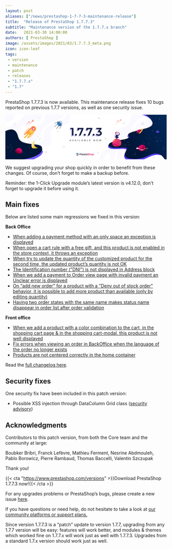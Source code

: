 ```yaml
---
layout: post
aliases: ["/news/prestashop-1-7-7-3-maintenance-release"]
title:  "Release of PrestaShop 1.7.7.3"
subtitle: "Maintenance version of the 1.7.7.x branch"
date:   2021-03-30 14:00:00
authors: [ PrestaShop ]
image: /assets/images/2021/03/1.7.7.3_meta.png
icon: icon-leaf
tags:
 - version
 - maintenance
 - patch
 - releases
 - "1.7.7.x"
 - "1.7"
---
```


PrestaShop 1.7.7.3 is now available. This maintenance release fixes 10 bugs reported on previous 1.7.7 versions, as well as one security issue.

![1.7.7.3 is available!](/assets/images/2021/03/1.7.7.3_banner.png)

We suggest upgrading your shop quickly in order to benefit from these changes. Of course, don’t forget to make a backup before.

Reminder: the 1-Click Upgrade module’s latest version is v4.12.0, don’t forget to upgrade it before using it.

## Main fixes

Below are listed some main regressions we fixed in this version:

**Back Office**

* [When adding a payment method with an only space an exception is displayed](https://github.com/PrestaShop/PrestaShop/issues/23287)
* [When open a cart rule with a free gift, and this product is not enabled in the store context, it throws an exception](https://github.com/PrestaShop/PrestaShop/issues/23376)
* [When try to update the quantity of the customized product for the second time, the updated product’s quantity is not OK](https://github.com/PrestaShop/PrestaShop/issues/23265)
* [The Identification number ("DNI") is not displayed in Address block](https://github.com/PrestaShop/PrestaShop/issues/22979)
* [When we add a payment to Order view page with invalid payment an Unclear error is displayed](https://github.com/PrestaShop/PrestaShop/issues/22587)
* [On “add new order” for a product with a "Deny out of stock order" behavior, it is possible to add more product than available (only by editing quantity)](https://github.com/PrestaShop/PrestaShop/issues/22109)
* [Having two order states with the same name makes status name disappear in order list after order validation](https://github.com/PrestaShop/PrestaShop/issues/22870)


**Front office**

* [When we add a product with a color combination to the cart, in the shopping cart page & in the shopping cart-modal, this product is not well displayed](https://github.com/PrestaShop/PrestaShop/issues/23660)
* [Fix errors when viewing an order in BackOffice when the language of the order no longer exists](https://github.com/PrestaShop/PrestaShop/issues/22611)
* [Products are not centered correctly in the home container](https://github.com/PrestaShop/PrestaShop/issues/23372)


Read the [full changelog here](https://github.com/PrestaShop/PrestaShop/releases/tag/1.7.7.3).

## Security fixes

One security fix have been included in this patch version:

*   Possible XSS injection through DataColumn Grid class ([security advisory](https://github.com/PrestaShop/PrestaShop/security/advisories/GHSA-fhhq-4x46-qx77))

## Acknowledgments

Contributors to this patch version, from both the Core team and the community at large: 

Boubker Bribri, Franck Lefèvre, Mathieu Ferment, Nesrine Abdmouleh, Pablo Borowicz, Pierre Rambaud, Thomas Baccelli, Valentin Szczupak

Thank you!

{{< cta "https://www.prestashop.com/versions" >}}Download PrestaShop 1.7.7.3 now!{{< /cta >}}

For any upgrades problems or PrestaShop’s bugs, please create a new issue [here](https://github.com/PrestaShop/PrestaShop/issues/new/choose).

If you have questions or need help, do not hesitate to take a look at [our community platforms or support plans.](https://devdocs.prestashop.com/1.7/faq/i-need-help/)

Since version 1.7.7.3 is a “patch” update to version 1.7.7, upgrading from any 1.7.7 version will be easy: features will work better, and modules & themes which worked fine on 1.7.7.x will work just as well with 1.7.7.3. Upgrades from a standard 1.7.x version should work just as well.

